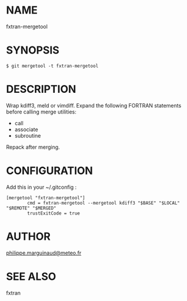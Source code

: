 # NAME

fxtran-mergetool

# SYNOPSIS

    $ git mergetool -t fxtran-mergetool

# DESCRIPTION

Wrap kdiff3, meld or vimdiff. Expand the following FORTRAN statements before calling merge utilities:

- call
- associate
- subroutine

Repack after merging.

# CONFIGURATION

Add this in your ~/.gitconfig :

    [mergetool "fxtran-mergetool"]
            cmd = fxtran-mergetool --mergetool kdiff3 "$BASE" "$LOCAL" "$REMOTE" "$MERGED"
            trustExitCode = true

# AUTHOR

philippe.marguinaud@meteo.fr

# SEE ALSO

fxtran
